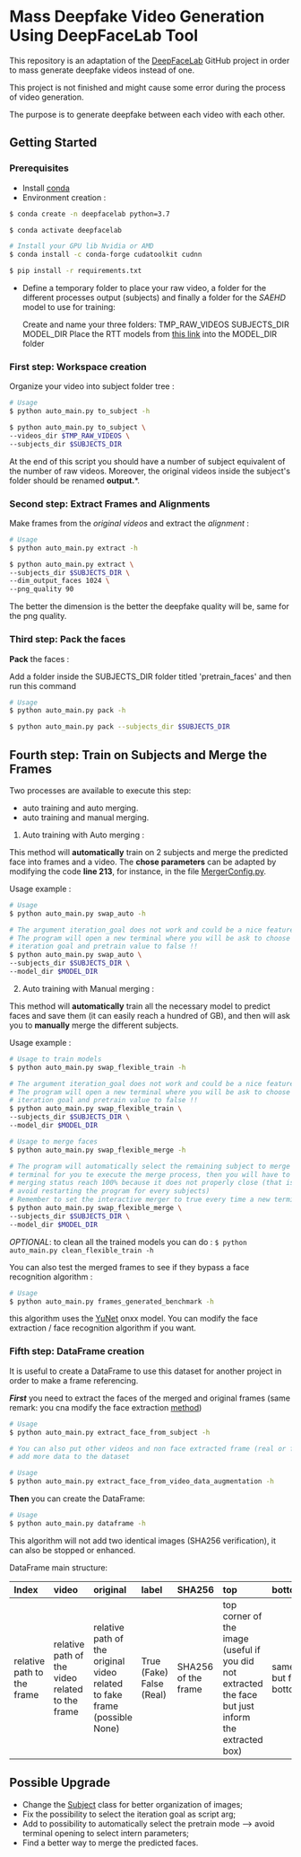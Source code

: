 # Mass Deepfake Video Generation Using DeepFaceLab Tool

This repository is an adaptation of the [DeepFaceLab](https://github.com/iperov/DeepFaceLab) GitHub project in order to mass generate deepfake videos instead of one.

This project is not finished and might cause some error during the process of video generation.

The purpose is to generate deepfake between each video with each other.

## Getting Started

### Prerequisites

- Install [conda](https://conda.io/projects/conda/en/latest/user-guide/install/index.html)
- Environment creation :

```bash
$ conda create -n deepfacelab python=3.7

$ conda activate deepfacelab

# Install your GPU lib Nvidia or AMD
$ conda install -c conda-forge cudatoolkit cudnn

$ pip install -r requirements.txt


```

- Define a temporary folder to place your raw video, a folder for the different processes output (subjects) and finally a folder for the *SAEHD* model to use for training:

    Create and name your three folders: TMP_RAW_VIDEOS SUBJECTS_DIR MODEL_DIR
    Place the RTT models from [this link](https://drive.google.com/file/d/1auhf7Wtuwygi8rGFx4EJ4OEgVp1LtQpj/view) into the MODEL_DIR folder

### First step: Workspace creation

Organize your video into subject folder tree :

```bash
# Usage
$ python auto_main.py to_subject -h

$ python auto_main.py to_subject \
--videos_dir $TMP_RAW_VIDEOS \
--subjects_dir $SUBJECTS_DIR
```

At the end of this script you should have a number of subject equivalent of the number of raw videos. Moreover, the original videos inside the subject's folder should be renamed **output.***.



### Second step: Extract Frames and Alignments

Make frames from the *original videos* and extract the *alignment* :

```bash
# Usage
$ python auto_main.py extract -h

$ python auto_main.py extract \
--subjects_dir $SUBJECTS_DIR \
--dim_output_faces 1024 \
--png_quality 90
```

The better the dimension is the better the deepfake quality will be, same for the png quality.

### Third step: Pack the faces


**Pack** the faces :

Add a folder inside the SUBJECTS_DIR folder titled 'pretrain_faces' and then run this command

```bash
# Usage
$ python auto_main.py pack -h

$ python auto_main.py pack --subjects_dir $SUBJECTS_DIR
```


## Fourth step: Train on Subjects and Merge the Frames

Two processes are available to execute this step:

- auto training and auto merging.
- auto training and manual merging.

1. Auto training with Auto merging :

This method will **automatically** train on 2 subjects and merge the predicted face into frames and a video. The **chose parameters** can be adapted by modifying the code **line 213**, for instance, in the file [MergerConfig.py](merger/MergerConfig.py).

Usage example :
```bash
# Usage
$ python auto_main.py swap_auto -h

# The argument iteration_goal does not work and could be a nice feature to add.
# The program will open a new terminal where you will be ask to choose the parameters, remember to change the 
# iteration goal and pretrain value to false !!
$ python auto_main.py swap_auto \
--subjects_dir $SUBJECTS_DIR \
--model_dir $MODEL_DIR
```

2. Auto training with Manual merging :

This method will **automatically** train all the necessary model to predict faces and save them (it can easily reach a hundred of GB), and then will ask you to **manually** merge the different subjects.

Usage example :

```bash
# Usage to train models
$ python auto_main.py swap_flexible_train -h

# The argument iteration_goal does not work and could be a nice feature to add.
# The program will open a new terminal where you will be ask to choose the parameters, remember to change the 
# iteration goal and pretrain value to false !!
$ python auto_main.py swap_flexible_train \
--subjects_dir $SUBJECTS_DIR \
--model_dir $MODEL_DIR
```

```bash
# Usage to merge faces
$ python auto_main.py swap_flexible_merge -h

# The program will automatically select the remaining subject to merge and will open a new 
# terminal for you te execute the merge process, then you will have to close the terminal when the 
# merging status reach 100% because it does not properly close (that is why a new terminal is needed to
# avoid restarting the program for every subjects)
# Remember to set the interactive merger to true every time a new terminal is open.
$ python auto_main.py swap_flexible_merge \
--subjects_dir $SUBJECTS_DIR \
--model_dir $MODEL_DIR
```

*OPTIONAL*: to clean all the trained models you can do : ```$ python auto_main.py clean_flexible_train -h```

You can also test the merged frames to see if they bypass a face recognition algorithm :

```bash
# Usage
$ python auto_main.py frames_generated_benchmark -h
```

this algorithm uses the [YuNet](YuNet_model_face_recognition) onxx model. You can modify the face extraction / face recognition algorithm if you want.

### Fifth step: DataFrame creation

It is useful to create a DataFrame to use this dataset for another project in order to make a frame referencing.

***First*** you need to extract the faces of the merged and original frames (same remark: you cna modify the face extraction [method](scripts/extract/face))

```bash
# Usage
$ python auto_main.py extract_face_from_subject -h 

# You can also put other videos and non face extracted frame (real or fake) in the random_data_augmentation folder to
# add more data to the dataset

# Usage
$ python auto_main.py extract_face_from_video_data_augmentation -h
```

**Then** you can create the DataFrame:

```bash
# Usage
$ python auto_main.py dataframe -h
```

This algorithm will not add two identical images (SHA256 verification), it can also be stopped or enhanced.

DataFrame main structure: 

| Index                      | video                                           | original                                                                  | label                    | SHA256              | top                                                                                                  | bottom              | left              | right              |
|:---------------------------|:------------------------------------------------|:--------------------------------------------------------------------------|:-------------------------|:--------------------|:-----------------------------------------------------------------------------------------------------|:--------------------|:------------------|:-------------------|
| relative path to the frame | relative path of the video related to the frame | relative path of the original video related to fake frame (possible None) | True (Fake) False (Real) | SHA256 of the frame | top corner of the image (useful if you did not extracted the face but just inform the extracted box) | same but for bottom | same but for left | same but for right |

## Possible Upgrade

- Change the [Subject](scripts/Subject.py) class for better organization of images;
- Fix the possibility to select the iteration goal as script arg;
- Add to possibility to automatically select the pretrain mode --> avoid terminal opening to select intern parameters;
- Find a better way to merge the predicted faces.
